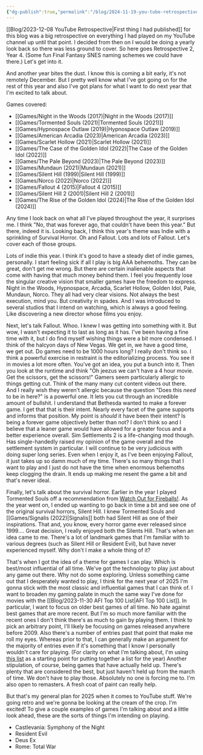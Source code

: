 ```yaml
---
{"dg-publish":true,"permalink":"/blog/2024-11-19-you-tube-retrospective-year-4/","tags":["blog"],"created":"2023-12-22","updated":"2024-11-19"}
---
```



[[Blog/2023-12-08 YouTube Retrospective\|First thing I had published]] for this blog was a big retrospective on everything I had played on my YouTube channel up until that point. I decided from then on I would be doing a yearly look back so there was less ground to cover. So here goes Retrospective 2, Year 4. (Some fun Final Fantasy SNES naming schemes we could have there.) Let's get into it.

And another year bites the dust. I know this is coming a bit early, it's not remotely December. But I pretty well know what I've got going on for the rest of this year and also I've got plans for what I want to do next year that I'm excited to talk about.

Games covered:

- [[Games/Night in the Woods (2017)\|Night in the Woods (2017)]]
- [[Games/Tormented Souls (2021)\|Tormented Souls (2021)]]
- [[Games/Hypnospace Outlaw (2019)\|Hypnospace Outlaw (2019)]]
- [[Games/American Arcadia (2023)\|American Arcadia (2023)]]
- [[Games/Scarlet Hollow (2021)\|Scarlet Hollow (2021)]]
- [[Games/The Case of the Golden Idol (2022)\|The Case of the Golden Idol (2022)]]
- [[Games/The Pale Beyond (2023)\|The Pale Beyond (2023)]]
- [[Games/Mundaun (2021)\|Mundaun (2021)]]
- [[Games/Silent Hill (1999)\|Silent Hill (1999)]]
- [[Games/Norco (2022)\|Norco (2022)]]
- [[Games/Fallout 4 (2015)\|Fallout 4 (2015)]]
- [[Games/Silent Hill 2 (2001)\|Silent Hill 2 (2001)]]
- [[Games/The Rise of the Golden Idol (2024)\|The Rise of the Golden Idol (2024)]]

Any time I look back on what all I've played throughout the year, it surprises me. I think "No, that was forever ago, that couldn't have been this year." But there, indeed it is. Looking back, I think this year's theme was Indie with a sprinkling of Survival Horror. Oh and Fallout. Lots and lots of Fallout. Let's cover each of those groups.

Lots of indie this year. I think it's good to have a steady diet of indie games, personally. I start feeling sick if all I play is big AAA behemoths. They can be great, don't get me wrong. But there are certain inalienable aspects that come with having that much money behind them. I feel you frequently lose the singular creative vision that smaller games have the freedom to express. Night in the Woods, Hypnospace, Arcadia, Scarlet Hollow, Golden Idol, Pale, Mundaun, Norco. They all had very clear visions. Not always the best execution, mind you. But creativity in spades. And I was introduced to several studios that I intend on watching, which is always a good feeling. Like discovering a new director whose films you enjoy.

Next, let's talk Fallout. Whoo. I knew I was getting into something with it. But wow, I wasn't expecting it to last as long as it has. I've been having a fine time with it, but I do find myself wishing things were a bit more condensed. I think of the halcyon days of New Vegas. We get in, we have a good time, we get out. Do games need to be 1000 hours long? I really don't think so. I think a powerful exercise in restraint is the editorializing process. You see it in movies a lot more often. You've got an idea, you put a bunch into it. Then you look at the runtime and think "Oh jeezus we can't have a 4 hour movie. Get the scissors, get the scissors!" Gamers seem particularly allergic to things getting cut. Think of the many many cut content videos out there. And I really wish they weren't allergic because the question "Does this *need* to be in here?" is a powerful one. It lets you cut through an incredible amount of bullshit. I understand that Bethesda wanted to make a forever game. I get that that is their intent. Nearly every facet of the game supports and informs that position. My point is *should* it have been their intent? Is being a forever game objectively better than not? I don't think so and I believe that a leaner game would have allowed for a greater focus and a better experience overall. Sim Settlements 2 is a life-changing mod though. Has single-handedly raised my opinion of the game overall and the settlement system in particular. I will continue to be very judicious with doing super long series. Even when I enjoy it, as I've been enjoying Fallout, it just takes up so damn much of my time. There's so many things that I want to play and I just do not have the time when enormous behemoths keep clogging the drain. It ends up making me resent the game a bit and that's never ideal.

Finally, let's talk about the survival horror. Earlier in the year I played Tormented Souls off a recommendation from [Watch Out for Fireballs!](https://www.watchoutforfireballs.com/). As the year went on, I ended up wanting to go back in time a bit and see one of the original survival horrors, Silent Hill. I knew Tormented Souls and [[Games/Signalis (2022)\|Signalis]] both had Silent Hill as one of their inspirations. That and, you know, every horror game ever released since 1999.... Great decision, I really enjoyed both the Silents Hill. That's when an idea came to me. There's a lot of landmark games that I'm familiar with to various degrees (such as Silent Hill or Resident Evil), but have never experienced myself. Why don't I make a whole thing of it?

That's when I got the idea of a theme for games I can play. Which is best/most influential of all time. We've got the technology to play just about any game out there. Why not do some exploring. Unless something came out that I desperately wanted to play, I think for the next year of 2025 I'm gonna stick with the most classic and influential games that I can think of. I want to broaden my gaming palate in much the same way I've done for movies with the [[Blog/2023-11-30 AFI Top 100 List\|AFI Top 100 List]]. In particular, I want to focus on older best games of all time. No hate against best games that are more recent. But I'm so much more familiar with the recent ones I don't think there's as much to gain by playing them. I think to pick an arbitrary point, I'll likely be focusing on games released anywhere before 2009. Also there's a number of entries past that point that make me roll my eyes. Whereas prior to that, I can generally make an argument for the majority of entries even if it's something that I know I personally wouldn't care for playing. (For clarity on what I'm talking about, I'm using [this list](https://en.wikipedia.org/wiki/List_of_video_games_considered_the_best) as a starting point for putting together a list for the year) Another stipulation, of course, being games that have actually held up. There's plenty that are considered the best, but just haven't held up from the march of time. We don't have to play those. Absolutely no one is forcing me to. I'm also open to remasters. A fresh coat of paint can really help.

But that's my general plan for 2025 when it comes to YouTube stuff. We're going retro and we're gonna be looking at the cream of the crop. I'm excited! To give a couple examples of games I'm talking about and a little look ahead, these are the sorts of things I'm intending on playing.

- Castlevania: Symphony of the Night
- Resident Evil
- Deus Ex
- Rome: Total War
